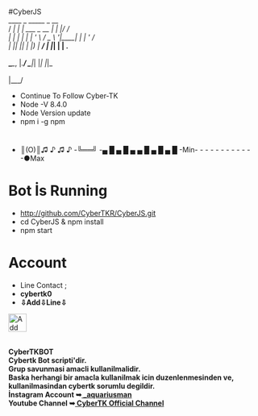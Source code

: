 
#CyberJS
</br>   ____      _                  _____ _  __
</br> / ___|   _| |__   ___ _ __   |_   _| |/ /
</br>| |  | | | | '_ \ / _ \ '__|____| | | ' /
</br>| |__| |_| | |_) |  __/ | |_____| | | . \
</br> \____\__, |_.__/ \___|_|       |_| |_|\_\
</br>      |___/
 -    Continue To Follow Cyber-TK
-    Node -V 8.4.0
-    Node Version update 
-    npm i -g npm
#
-    ║(O)║♫ ♪ ♫ ♪
-╚══╝
-▄ █ ▄ █ ▄ ▄ █ ▄ █ ▄ █
-Min- - - - - - - - - - - -●Max 
#
#    Bot İs Running
-    http://github.com/CyberTKR/CyberJS.git
-    cd CyberJS & npm install
-    npm start

# Account
-    Line Contact ;
-  <b>  cybertk0  </b>
-    <b> ⇩Add⇩Line⇩ </b>
<p><a href="https://line.me/R/ti/p/~cybertk0" rel="nofollow"><img height="36" border="0" alt="Add Friend" src="https://camo.githubusercontent.com/035d0206e65dfbdfb7cdabbd6f5a1f4fb59f0e41/68747470733a2f2f7363646e2e6c696e652d617070732e636f6d2f6e2f6c696e655f6164645f667269656e64732f62746e2f656e2e706e67" data-canonical-src="https://scdn.line-apps.com/n/line_add_friends/btn/en.png" style="max-width:100%;"></a></p>
<html>
</br><b>    CyberTKBOT </b>
</br><b>    Cybertk Bot scripti'dir. </b>
</br><b>   Grup savunmasi amacli kullanilmalidir. </b>
</br><b> Baska herhangi bir amacla kullanilmak icin duzenlenmesinden ve, </b>
</br><b>   kullanilmasindan cybertk sorumlu degildir. </b>
<br/><b> İnstagram Account ➥<a href="http://instagram.com/_aquariusman " title="Tolga instagram Account"> _aquariusman </a> </b>
<br/><b> Youtube Channel ➥<a href="https://youtube.com/channel/UC9AyYKWovERexyOFy3h4rdw" title="CyberTK Youtube Channel"> CyberTK Official Channel </a> </b>
 </html>
